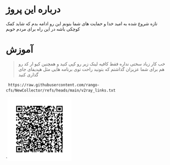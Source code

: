 # درباره این پروژ
تازه شروع شده به امید خدا و حمایت های شما بتونم این رو ادامه بدم 
که شاید کمک کوچکی باشه در این راه برای مردم خوبم

# آموزش
> خب کار زیاد سختی نداره فقط کافیه لینک زیر رو کپی کنید و همچنین  کیو ار کد رو هم برای شما عزیزان گذاشتم که بتونید راحت توی برنامه هایی مثل هیدیفای جای گذاری کنید

` https://raw.githubusercontent.com/rango-cfs/NewCollector/refs/heads/main/v2ray_links.txt`


`<img src="qr_code_v2ray_links.png" alt="QR" width="200">
